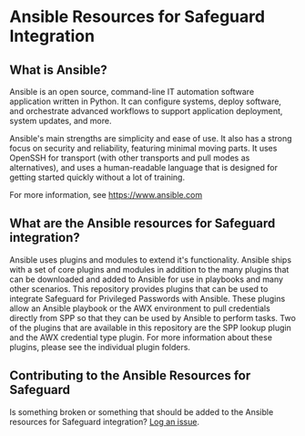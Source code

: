 # Ansible Resources for Safeguard Integration

## What is Ansible?

Ansible is an open source, command-line IT automation software application written in Python. It can configure systems, deploy software, and orchestrate advanced workflows to support application deployment, system updates, and more.

Ansible's main strengths are simplicity and ease of use. It also has a strong focus on security and reliability, featuring minimal moving parts. It uses OpenSSH for transport (with other transports and pull modes as alternatives), and uses a human-readable language that is designed for getting started quickly without a lot of training.

For more information, see <https://www.ansible.com>

## What are the Ansible resources for Safeguard integration?

Ansible uses plugins and modules to extend it's functionality. Ansible ships with a set of core plugins and modules in addition to the many plugins that can be downloaded and added to Ansible for use in playbooks and many other scenarios. This repository provides plugins that can be used to integrate Safeguard for Privileged Passwords with Ansible. These plugins allow an Ansible playbook or the AWX environment to pull credentials directly from SPP so that they can be used by Ansible to perform tasks. Two of the plugins that are available in this repository are the SPP lookup plugin and the AWX credential type plugin. For more information about these plugins, please see the individual plugin folders.

## Contributing to the Ansible Resources for Safeguard

Is something broken or something that should be added to the Ansible resources for Safeguard integration? [Log an issue](https://github.com/OneIdentity/safeguard-ansible/issues).
